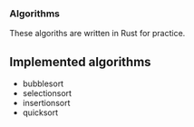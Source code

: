 ### Algorithms

These algoriths are written in Rust for practice.

## Implemented algorithms

- bubblesort
- selectionsort
- insertionsort
- quicksort
